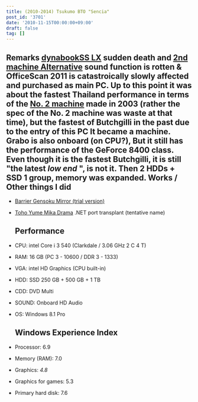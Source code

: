 ```yaml
---
title: (2010-2014) Tsukumo BTO "Sencia"
post_id: '3701'
date: '2010-11-15T00:00:00+09:00'
draft: false
tag: []
---
```


## Remarks **[dynabookSS LX](/palx190dr) sudden death and [2nd machine Alternative](/homebuilt-4) sound function is rotten & OfficeScan 2011 is catastroically slowly affected and purchased as main PC. Up to this point it was about the fastest Thailand performance in terms of the [No. 2 machine](/homebuilt-3) made in 2003 (rather the spec of the No. 2 machine was waste at that time), but the fastest of Butchgilli in the past due to the entry of this PC It became a machine. Grabo is also onboard (on CPU?), But it still has the performance of the GeForce 8400 class. Even though it is the fastest Butchgilli, it is still "the latest _low end_ ", is not it. Then 2 HDDs + SSD 1 group, memory was expanded.** Works / Other things I did

*   [Barrier Gensoku Mirror (trial version)](http://kagaminer.in/)
*   [Toho Yume Mika Drama](/!/thC/) .NET port transplant (tentative name)
    
    ## Performance
    
*   CPU: intel Core i 3 540 (Clarkdale / 3.06 GHz 2 C 4 T)
    
*   RAM: 16 GB (PC 3 - 10600 / DDR 3 - 1333)
*   VGA: intel HD Graphics (CPU built-in)
*   HDD: SSD 250 GB + 500 GB + 1 TB
*   CDD: DVD Multi
*   SOUND: Onboard HD Audio
*   OS: Windows 8.1 Pro
    
    ## Windows Experience Index
    
*   Processor: 6.9
    
*   Memory (RAM): 7.0
*   Graphics: _4.8_
*   Graphics for games: 5.3
*   Primary hard disk: 7.6